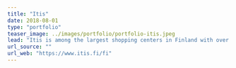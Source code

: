 ```yaml
---
title: "Itis"
date: 2018-08-01
type: "portfolio"
teaser_image: ../images/portfolio/portfolio-itis.jpeg
lead: "Itis is among the largest shopping centers in Finland with over 120 stores, over 40 restaurants and services ranging from private to public."
url_source: ""
url_web: "https://www.itis.fi/fi"
---
```

